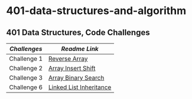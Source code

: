 # 401-data-structures-and-algorithm

## 401 Data Structures, Code Challenges

|     *Challenges*      |                  *Readme Link*                                           |
|-----------------------|--------------------------------------------------------------------------|
|    Challenge 1        |[Reverse Array](challenges/reverseArray/reverseArr.md)                    |
|    Challenge 2        |[Array Insert Shift](challenges/array-insert-shift/array-insert-shift.md) |
|    Challenge 3        |[Array Binary Search](array-binary-search/array-binary-search.md)         |
|    Challenge 6        |[Linked List Inheritance](array-binary-search/array-binary-search.md)     |
